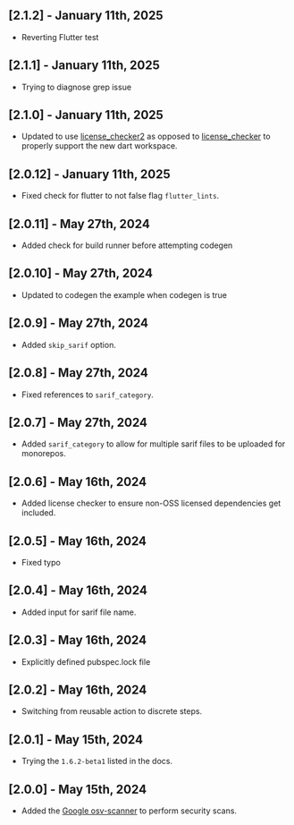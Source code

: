 ## [2.1.2] - January 11th, 2025

* Reverting Flutter test


## [2.1.1] - January 11th, 2025

* Trying to diagnose grep issue


## [2.1.0] - January 11th, 2025

* Updated to use [license_checker2](https://pub.dev/packages/license_checker2) as opposed to [license_checker](https://pub.dev/packages/license_checker) to properly support the new dart workspace.


## [2.0.12] - January 11th, 2025

* Fixed check for flutter to not false flag `flutter_lints`.


## [2.0.11] - May 27th, 2024

* Added check for build runner before attempting codegen


## [2.0.10] - May 27th, 2024

* Updated to codegen the example when codegen is true


## [2.0.9] - May 27th, 2024

* Added `skip_sarif` option.


## [2.0.8] - May 27th, 2024

* Fixed references to `sarif_category`.


## [2.0.7] - May 27th, 2024

* Added `sarif_category` to allow for multiple sarif files to be uploaded for monorepos.


## [2.0.6] - May 16th, 2024

* Added license checker to ensure non-OSS licensed dependencies get included.


## [2.0.5] - May 16th, 2024

* Fixed typo


## [2.0.4] - May 16th, 2024

* Added input for sarif file name.


## [2.0.3] - May 16th, 2024

* Explicitly defined pubspec.lock file


## [2.0.2] - May 16th, 2024

* Switching from reusable action to discrete steps.


## [2.0.1] - May 15th, 2024

* Trying the `1.6.2-beta1` listed in the docs.


## [2.0.0] - May 15th, 2024

* Added the [Google osv-scanner](https://google.github.io/osv-scanner) to perform security scans.

